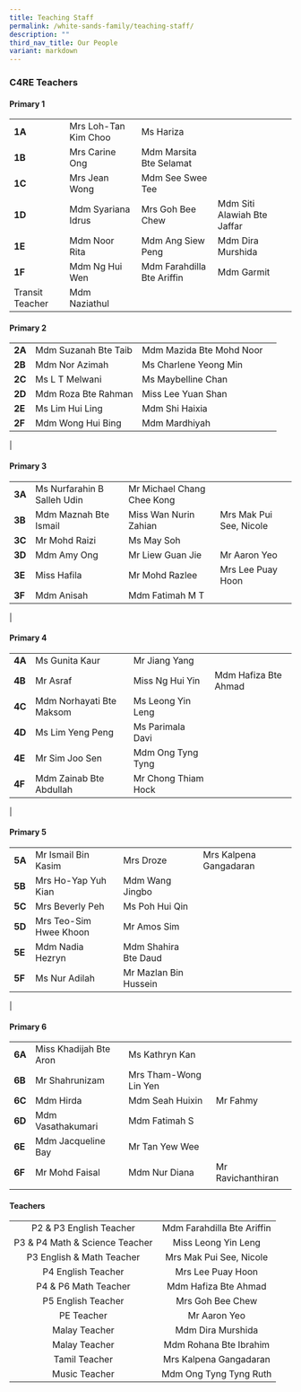```yaml
---
title: Teaching Staff
permalink: /white-sands-family/teaching-staff/
description: ""
third_nav_title: Our People
variant: markdown
---
```

### **C4RE Teachers**
#### **Primary 1**

|  |  |  |  |
|---|---|---|---|
| **1A** | Mrs Loh-Tan Kim Choo |  Ms Hariza |
| **1B** | Mrs Carine Ong | Mdm Marsita Bte Selamat | 
| **1C** | Mrs Jean Wong | Mdm See Swee Tee |
| **1D** | Mdm Syariana Idrus | Mrs Goh Bee Chew | Mdm Siti Alawiah Bte Jaffar
| **1E** | Mdm Noor Rita | Mdm Ang Siew Peng | Mdm Dira Murshida |
| **1F** | Mdm Ng Hui Wen | Mdm Farahdilla Bte Ariffin | Mdm Garmit  |
| Transit Teacher | Mdm Naziathul  |


#### **Primary 2**

|  |  |  |  |
|---|---|---|---|
| **2A** | Mdm Suzanah Bte Taib | Mdm Mazida Bte Mohd Noor  |
| **2B** | Mdm Nor Azimah | Ms Charlene Yeong Min | 
| **2C** | Ms L T Melwani | Ms Maybelline Chan |
| **2D** | Mdm Roza Bte Rahman | Miss Lee Yuan Shan |
| **2E** | Ms Lim Hui Ling | Mdm Shi Haixia | 
| **2F** | Mdm Wong Hui Bing | Mdm Mardhiyah |
|

#### **Primary 3**

|  |  |  |  |
|---|---|---|---|
| **3A** | Ms Nurfarahin B Salleh Udin | Mr Michael Chang Chee Kong |
| **3B** | Mdm Maznah Bte Ismail | Miss Wan Nurin Zahian | Mrs Mak Pui See, Nicole |
| **3C** | Mr Mohd Raizi | Ms May Soh |
| **3D** | Mdm Amy Ong | Mr Liew Guan Jie | Mr Aaron Yeo |
| **3E** | Miss Hafila | Mr Mohd Razlee | Mrs Lee Puay Hoon |
| **3F** | Mdm Anisah | Mdm Fatimah M T |
|



#### **Primary 4**

|  |  |  |  |
|---|---|---|---|
| **4A** | Ms Gunita Kaur | Mr Jiang Yang |  |
| **4B** | Mr Asraf  | Miss Ng Hui Yin | Mdm Hafiza Bte Ahmad |
| **4C** | Mdm Norhayati Bte Maksom | Ms Leong Yin Leng |  |
| **4D** | Ms Lim Yeng Peng | Ms Parimala Davi |  |
| **4E** | Mr Sim Joo Sen | Mdm Ong Tyng Tyng |  |
| **4F** | Mdm Zainab Bte Abdullah | Mr Chong Thiam Hock |  |
|

#### **Primary 5**

|  |  |  |  |
|---|---|---|---|
| **5A** | Mr Ismail Bin Kasim | Mrs Droze |  Mrs Kalpena Gangadaran |
| **5B** | Mrs Ho-Yap Yuh Kian | Mdm Wang Jingbo |
| **5C** | Mrs Beverly Peh | Ms Poh Hui Qin |
| **5D** | Mrs Teo-Sim Hwee Khoon | Mr Amos Sim | 
| **5E** | Mdm Nadia Hezryn | Mdm Shahira Bte Daud |
| **5F** | Ms Nur Adilah | Mr Mazlan Bin Hussein |
|


#### **Primary 6**

|  |  |  |  |
|---|---|---|---|
| **6A** | Miss Khadijah Bte Aron | Ms Kathryn Kan |
| **6B** | Mr Shahrunizam | Mrs Tham-Wong Lin Yen |
| **6C** | Mdm Hirda | Mdm Seah Huixin | Mr Fahmy |
| **6D** | Mdm Vasathakumari | Mdm Fatimah S |
| **6E** | Mdm Jacqueline Bay | Mr Tan Yew Wee |
| **6F** | Mr Mohd Faisal | Mdm Nur Diana | Mr Ravichanthiran
|  |  |  |   |




#### **Teachers**

|  |  |
|:---:|:---:|
| P2 & P3 English Teacher | Mdm Farahdilla Bte Ariffin |
| P3 & P4 Math & Science Teacher | Miss Leong Yin Leng |
| P3 English & Math Teacher | Mrs Mak Pui See, Nicole |
| P4 English Teacher | Mrs Lee Puay Hoon |
| P4 & P6 Math Teacher | Mdm Hafiza Bte Ahmad |
| P5 English Teacher | Mrs Goh Bee Chew |
| PE Teacher | Mr Aaron Yeo |
| Malay Teacher | Mdm Dira Murshida |
| Malay Teacher | Mdm Rohana Bte Ibrahim|
| Tamil Teacher | Mrs Kalpena Gangadaran |
| Music Teacher | Mdm Ong Tyng Tyng Ruth  |